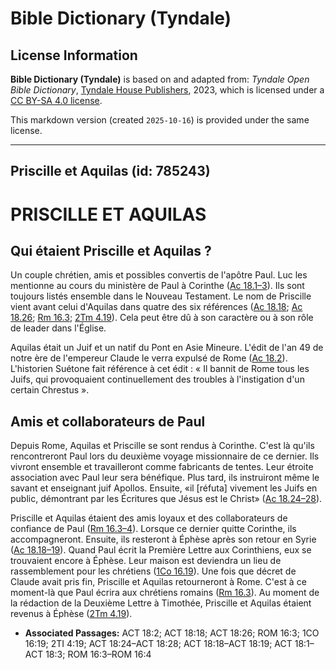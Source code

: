 # Bible Dictionary (Tyndale)

## License Information

**Bible Dictionary (Tyndale)** is based on and adapted from: _Tyndale Open Bible Dictionary_, [Tyndale House Publishers](https://tyndaleopenresources.com/), 2023, which is licensed under a [CC BY-SA 4.0 license](https://creativecommons.org/licenses/by-sa/4.0/legalcode.en).

This markdown version (created `2025-10-16`) is provided under the same license.



--------------------------------

## Priscille et Aquilas (id: 785243)

PRISCILLE ET AQUILAS
====================

Qui étaient Priscille et Aquilas ?
----------------------------------

Un couple chrétien, amis et possibles convertis de l'apôtre Paul. Luc les mentionne au cours du ministère de Paul à Corinthe ([Ac 18\.1–3](https://ref.ly/Acts18:1-Acts18:3)). Ils sont toujours listés ensemble dans le Nouveau Testament. Le nom de Priscille vient avant celui d'Aquilas dans quatre des six références ([Ac 18\.18](https://ref.ly/Acts18:18,Acts18:26); [Ac 18\.26](https://ref.ly/Acts18:26); [Rm 16\.3](https://ref.ly/Rom16:3); [2Tm 4\.19](https://ref.ly/2Tim4:19)). Cela peut être dû à son caractère ou à son rôle de leader dans l'Église.

Aquilas était un Juif et un natif du Pont en Asie Mineure. L'édit de l'an 49 de notre ère de l'empereur Claude le verra expulsé de Rome ([Ac 18\.2](https://ref.ly/Acts18:2)). L'historien Suétone fait référence à cet édit : « Il bannit de Rome tous les Juifs, qui provoquaient continuellement des troubles à l'instigation d'un certain Chrestus ».

Amis et collaborateurs de Paul
------------------------------

Depuis Rome, Aquilas et Priscille se sont rendus à Corinthe. C'est là qu'ils rencontreront Paul lors du deuxième voyage missionnaire de ce dernier. Ils vivront ensemble et travailleront comme fabricants de tentes. Leur étroite association avec Paul leur sera bénéfique. Plus tard, ils instruiront même le savant et enseignant juif Apollos. Ensuite, «il \[réfuta] vivement les Juifs en public, démontrant par les Écritures que Jésus est le Christ» ([Ac 18\.24–28](https://ref.ly/Acts18:24-Acts18:28)).

Priscille et Aquilas étaient des amis loyaux et des collaborateurs de confiance de Paul ([Rm 16\.3–4](https://ref.ly/Rom16:3-Rom16:4)). Lorsque ce dernier quitte Corinthe, ils accompagneront. Ensuite, ils resteront à Éphèse après son retour en Syrie ([Ac 18\.18–19](https://ref.ly/Acts18:18-Acts18:19)). Quand Paul écrit la Première Lettre aux Corinthiens, eux se trouvaient encore à Éphèse. Leur maison est deviendra un lieu de rassemblement pour les chrétiens ([1Co 16\.19](https://ref.ly/1Cor16:19)). Une fois que décret de Claude avait pris fin, Priscille et Aquilas retourneront à Rome. C'est à ce moment\-là que Paul écrira aux chrétiens romains ([Rm 16\.3](https://ref.ly/Rom16:3)). Au moment de la rédaction de la Deuxième Lettre à Timothée, Priscille et Aquilas étaient revenus à Éphèse ([2Tm 4\.19](https://ref.ly/2Tim4:19)).

* **Associated Passages:** ACT 18:2; ACT 18:18; ACT 18:26; ROM 16:3; 1CO 16:19; 2TI 4:19; ACT 18:24–ACT 18:28; ACT 18:18–ACT 18:19; ACT 18:1–ACT 18:3; ROM 16:3–ROM 16:4

